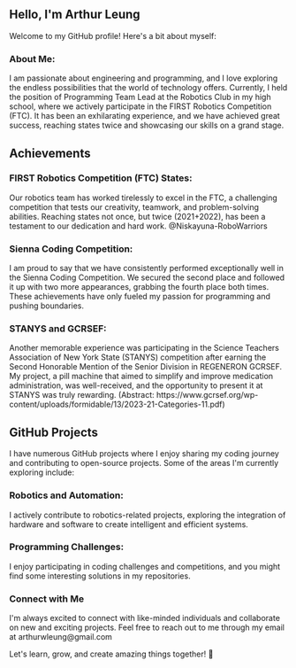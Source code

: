 <h2>Hello, I'm Arthur Leung</h2>
Welcome to my GitHub profile! Here's a bit about myself:

<h3>About Me:</h3>
I am passionate about engineering and programming, and I love exploring the endless possibilities that the world of technology offers. Currently, I held the position of Programming Team Lead at the Robotics Club in my high school, where we actively participate in the FIRST Robotics Competition (FTC). It has been an exhilarating experience, and we have achieved great success, reaching states twice and showcasing our skills on a grand stage.

<h2>Achievements</h2>
<h3>FIRST Robotics Competition (FTC) States:</h3> Our robotics team has worked tirelessly to excel in the FTC, a challenging competition that tests our creativity, teamwork, and problem-solving abilities. Reaching states not once, but twice (2021+2022), has been a testament to our dedication and hard work. 
@Niskayuna-RoboWarriors

<h3>Sienna Coding Competition:</h3> I am proud to say that we have consistently performed exceptionally well in the Sienna Coding Competition. We secured the second place and followed it up with two more appearances, grabbing the fourth place both times. These achievements have only fueled my passion for programming and pushing boundaries.

<h3>STANYS and GCRSEF:</h3> Another memorable experience was participating in the Science Teachers Association of New York State (STANYS) competition after earning the Second Honorable Mention of the Senior Division in REGENERON GCRSEF. My project, a pill machine that aimed to simplify and improve medication administration, was well-received, and the opportunity to present it at STANYS was truly rewarding. (Abstract: https://www.gcrsef.org/wp-content/uploads/formidable/13/2023-21-Categories-11.pdf)

<h2>GitHub Projects</h2>
I have numerous GitHub projects where I enjoy sharing my coding journey and contributing to open-source projects. Some of the areas I'm currently exploring include:

<h3>Robotics and Automation:</h3> I actively contribute to robotics-related projects, exploring the integration of hardware and software to create intelligent and efficient systems.

<h3>Programming Challenges:</h3> I enjoy participating in coding challenges and competitions, and you might find some interesting solutions in my repositories.

<h3>Connect with Me</h3>
I'm always excited to connect with like-minded individuals and collaborate on new and exciting projects. Feel free to reach out to me through my email at arthurwleung@gmail.com

Let's learn, grow, and create amazing things together! 🚀
